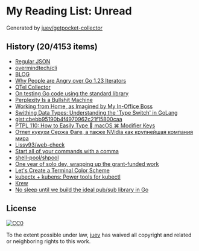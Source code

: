 # My Reading List: Unread

Generated by [juev/getpocket-collector](https://github.com/juev/getpocket-collector)

## History (20/4153 items)

- [Regular JSON](https://neilmadden.blog/2023/05/31/regular-json/)
- [overmindtech/cli](https://github.com/overmindtech/cli)
- [BLOG](https://getsession.org/blog/)
- [Why People are Angry over Go 1.23 Iterators](https://www.gingerbill.org/article/2024/06/17/go-iterator-design/)
- [OTel Collector](https://www.romaglushko.com/blog/opentelemetry-collector/)
- [On testing Go code using the standard library](https://henvic.dev/posts/testing-go/)
- [Perplexity Is a Bullshit Machine](https://www.wired.com/story/perplexity-is-a-bullshit-machine/)
- [Working from Home, as Imagined by My In-Office Boss](https://www.mcsweeneys.net/articles/working-from-home-as-imagined-by-my-in-office-boss)
- [Swithing Data Types: Understanding the 'Type Switch' in GoLang](https://dev.to/ishmam_abir/swithing-data-types-understanding-the-type-switch-in-golang-4enc)
- [gist:cbebb95190b4f4970962c21f15800caa](https://gist.github.com/kklysenko/cbebb95190b4f4970962c21f15800caa)
- [PTPL 110: How to Easily Type  macOS ⌘ Modifier Keys](https://www.blog.plaintextpaperless.com/p/ptpl-110-how-to-type-macos-modifier-keys)
- [Отлет кукухи Сержа Фаге, а также NVidia как крупнейшая компания мира](https://vc.ru/money/1251096-otlet-kukuhi-serzha-fage-a-takzhe-nvidia-kak-krupneishaya-kompaniya-mira)
- [Lissy93/web-check](https://github.com/Lissy93/web-check)
- [Start all of your commands with a comma](https://rhodesmill.org/brandon/2009/commands-with-comma/)
- [shell-pool/shpool](https://github.com/shell-pool/shpool)
- [One year of solo dev, wrapping up the grant-funded work](https://www.marginalia.nu/log/a_107_nlnext/)
- [Let's Create a Terminal Color Scheme](https://hamvocke.com/blog/lets-create-a-terminal-color-scheme/)
- [kubectx + kubens: Power tools for kubectl](https://github.com/ahmetb/kubectx)
- [Krew](https://github.com/kubernetes-sigs/krew)
- [No sleep until we build the ideal pub/sub library in Go](https://rauljordan.com/no-sleep-until-we-build-the-perfect-library-in-go/)

## License

[![CC0](https://mirrors.creativecommons.org/presskit/buttons/88x31/svg/cc-zero.svg)](https://creativecommons.org/publicdomain/zero/1.0/)

To the extent possible under law, [juev](https://github.com/juev) has waived all copyright and related or neighboring rights to this work.
